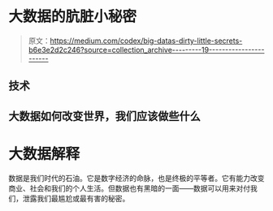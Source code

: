 # 大数据的肮脏小秘密

> 原文：<https://medium.com/codex/big-datas-dirty-little-secrets-b6e3e2d2c246?source=collection_archive---------19----------------------->

## 技术

## 大数据如何改变世界，我们应该做些什么

# 大数据解释

数据是我们时代的石油。它是数字经济的命脉，也是终极的平等者。它有能力改变商业、社会和我们的个人生活。但数据也有黑暗的一面——数据可以用来对付我们，泄露我们最尴尬或最有害的秘密。